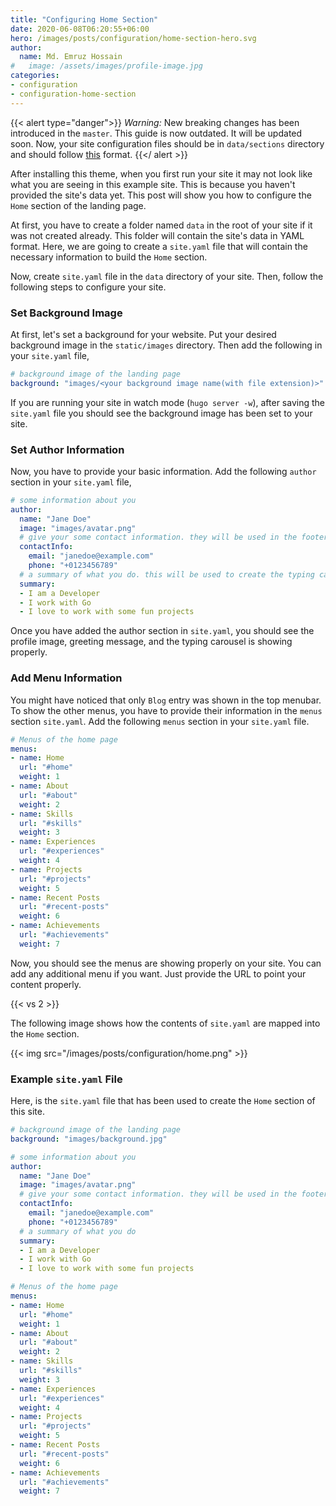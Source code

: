 ```yaml
---
title: "Configuring Home Section"
date: 2020-06-08T06:20:55+06:00
hero: /images/posts/configuration/home-section-hero.svg
author:
  name: Md. Emruz Hossain
#   image: /assets/images/profile-image.jpg
categories:
- configuration
- configuration-home-section
---
```


{{< alert type="danger">}}
 *Warning:* New breaking changes has been introduced in the `master`. This guide is now outdated. It will be updated soon. Now, your site configuration files should be in `data/sections` directory and should follow [this](https://github.com/hossainemruz/toha-example-site/tree/master/data/sections) format.
{{</ alert >}}

After installing this theme, when you first run your site it may not look like what you are seeing in this example site. This is because you haven't provided the site's data yet. This post will show you how to configure the `Home` section of the landing page.

At first, you have to create a folder named `data` in the root of your site if it was not created already. This folder will contain the site's data in YAML format. Here, we are going to create a `site.yaml` file that will contain the necessary information to build the `Home` section.

Now, create `site.yaml` file in the `data` directory of your site. Then, follow the following steps to configure your site.

### Set Background Image

At first, let's set a background for your website. Put your desired background image in the `static/images` directory. Then add the following in your `site.yaml` file,

```yaml
# background image of the landing page
background: "images/<your background image name(with file extension)>"
```

If you are running your site in watch mode (`hugo server -w`), after saving the `site.yaml` file you should see the background image has been set to your site.

### Set Author Information

Now, you have to provide your basic information. Add the following `author` section in your `site.yaml` file,

```yaml
# some information about you
author:
  name: "Jane Doe"
  image: "images/avatar.png"
  # give your some contact information. they will be used in the footer
  contactInfo:
    email: "janedoe@example.com"
    phone: "+0123456789"
  # a summary of what you do. this will be used to create the typing carousel.
  summary:
  - I am a Developer
  - I work with Go
  - I love to work with some fun projects
```

Once you have added the author section in `site.yaml`, you should see the profile image, greeting message, and the typing carousel is showing properly.

### Add Menu Information

You might have noticed that only `Blog` entry was shown in the top menubar. To show the other menus, you have to provide their information in the `menus` section `site.yaml`. Add the following `menus` section in your `site.yaml` file.

```yaml
# Menus of the home page
menus:
- name: Home
  url: "#home"
  weight: 1
- name: About
  url: "#about"
  weight: 2
- name: Skills
  url: "#skills"
  weight: 3
- name: Experiences
  url: "#experiences"
  weight: 4
- name: Projects
  url: "#projects"
  weight: 5
- name: Recent Posts
  url: "#recent-posts"
  weight: 6
- name: Achievements
  url: "#achievements"
  weight: 7
```

Now, you should see the menus are showing properly on your site. You can add any additional menu if you want. Just provide the URL to point your content properly.

{{< vs 2 >}}

The following image shows how the contents of `site.yaml` are mapped into the `Home` section.

{{< img src="/images/posts/configuration/home.png" >}}

### Example `site.yaml` File

Here, is the `site.yaml` file that has been used to create the `Home` section of this site.

```yaml
# background image of the landing page
background: "images/background.jpg"

# some information about you
author:
  name: "Jane Doe"
  image: "images/avatar.png"
  # give your some contact information. they will be used in the footer
  contactInfo:
    email: "janedoe@example.com"
    phone: "+0123456789"
  # a summary of what you do
  summary:
  - I am a Developer
  - I work with Go
  - I love to work with some fun projects

# Menus of the home page
menus:
- name: Home
  url: "#home"
  weight: 1
- name: About
  url: "#about"
  weight: 2
- name: Skills
  url: "#skills"
  weight: 3
- name: Experiences
  url: "#experiences"
  weight: 4
- name: Projects
  url: "#projects"
  weight: 5
- name: Recent Posts
  url: "#recent-posts"
  weight: 6
- name: Achievements
  url: "#achievements"
  weight: 7
```
